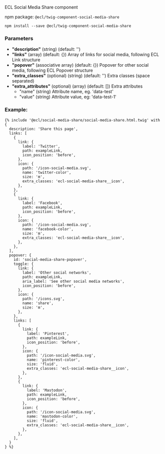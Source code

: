 ECL Social Media Share component

npm package: `@ecl/twig-component-social-media-share`

```shell
npm install --save @ecl/twig-component-social-media-share
```

### Parameters

- **"description"** (string) (default: '')
- **"links"** (array) (default: {}) Array of links for social media, following ECL Link structure
- **"popover"** (associative array) (default: {}) Popover for other social media, following ECL Popover structure
- **"extra_classes"** (optional) (string) (default: '') Extra classes (space separated)
- **"extra_attributes"** (optional) (array) (default: []) Extra attributes
  - "name" (string) Attribute name, eg. 'data-test'
  - "value" (string) Attribute value, eg: 'data-test-1'

### Example:

<!-- prettier-ignore -->
```twig
{% include '@ecl/social-media-share/social-media-share.html.twig' with { 
  description: 'Share this page',
  links: [
    {
      link: {
        label: 'Twitter',
        path: exampleLink,
        icon_position: 'before',
      },
      icon: {
        path: '/icon-social-media.svg',
        name: 'twitter-color',
        size: 'm',
        extra_classes: 'ecl-social-media-share__icon',
      },
    },
    {
      link: {
        label: 'Facebook',
        path: exampleLink,
        icon_position: 'before',
      },
      icon: {
        path: '/icon-social-media.svg',
        name: 'facebook-color',
        size: 'm',
        extra_classes: 'ecl-social-media-share__icon',
      },
    },
  ],
  popover: {
    id: 'social-media-share-popover',
    toggle: {
      link: {
        label: 'Other social networks',
        path: exampleLink,
        aria_label: 'See other social media networks',
        icon_position: 'before',
      },
      icon: {
        path: '/icons.svg',
        name: 'share',
        size: 'm',
      },
    },
    links: [
      {
        link: {
          label: 'Pinterest',
          path: exampleLink,
          icon_position: 'before',
        },
        icon: {
          path: '/icon-social-media.svg',
          name: 'pinterest-color',
          size: 'fluid',
          extra_classes: 'ecl-social-media-share__icon',
        },
      },
      {
        link: {
          label: 'Mastodon',
          path: exampleLink,
          icon_position: 'before',
        },
        icon: {
          path: '/icon-social-media.svg',
          name: 'mastodon-color',
          size: 'fluid',
          extra_classes: 'ecl-social-media-share__icon',
        },
      },
    ],
  }
} %}
```
